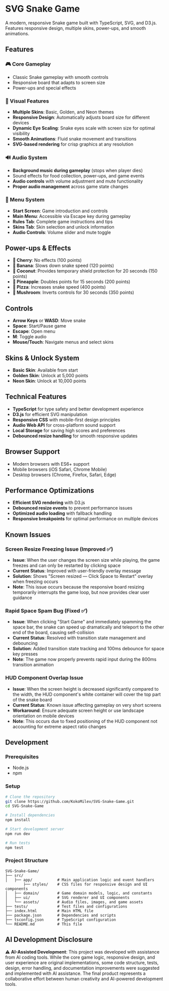 # SVG Snake Game

A modern, responsive Snake game built with TypeScript, SVG, and D3.js. Features responsive design, multiple skins, power-ups, and smooth animations.

## Features

### 🎮 Core Gameplay
- Classic Snake gameplay with smooth controls
- Responsive board that adapts to screen size
- Power-ups and special effects

### 🎨 Visual Features
- **Multiple Skins**: Basic, Golden, and Neon themes
- **Responsive Design**: Automatically adjusts board size for different devices
- **Dynamic Eye Scaling**: Snake eyes scale with screen size for optimal visibility
- **Smooth Animations**: Fluid snake movement and transitions
- **SVG-based rendering** for crisp graphics at any resolution

### 🔊 Audio System
- **Background music during gameplay** (stops when player dies)
- Sound effects for food collection, power-ups, and game events
- **Audio controls** with volume adjustment and mute functionality
- **Proper audio management** across game state changes

### 📱 Menu System
- **Start Screen**: Game introduction and controls
- **Main Menu**: Accessible via Escape key during gameplay
- **Rules Tab**: Complete game instructions and tips
- **Skins Tab**: Skin selection and unlock information
- **Audio Controls**: Volume slider and mute toggle

## Power-ups & Effects

- **🍒 Cherry**: No effects (100 points)
- **🍌 Banana**: Slows down snake speed (120 points)
- **🥥 Coconut**: Provides temporary shield protection for 20 seconds (150 points)
- **🍍 Pineapple**: Doubles points for 15 seconds (200 points)
- **🍕 Pizza**: Increases snake speed (400 points)
- **🍄 Mushroom**: Inverts controls for 30 seconds (350 points)

## Controls

- **Arrow Keys** or **WASD**: Move snake
- **Space**: Start/Pause game
- **Escape**: Open menu
- **M**: Toggle audio
- **Mouse/Touch**: Navigate menus and select skins

## Skins & Unlock System

- **Basic Skin**: Available from start
- **Golden Skin**: Unlock at 5,000 points
- **Neon Skin**: Unlock at 10,000 points

## Technical Features

- **TypeScript** for type safety and better development experience
- **D3.js** for efficient SVG manipulation
- **Responsive CSS** with mobile-first design principles
- **Audio Web API** for cross-platform sound support
- **Local Storage** for saving high scores and preferences
- **Debounced resize handling** for smooth responsive updates

## Browser Support

- Modern browsers with ES6+ support
- Mobile browsers (iOS Safari, Chrome Mobile)
- Desktop browsers (Chrome, Firefox, Safari, Edge)

## Performance Optimizations

- **Efficient SVG rendering** with D3.js
- **Debounced resize events** to prevent performance issues
- **Optimized audio loading** with fallback handling
- **Responsive breakpoints** for optimal performance on multiple devices

## Known Issues

### Screen Resize Freezing Issue (Improved ✅)
- **Issue**: When the user changes the screen size while playing, the game freezes and can only be restarted by clicking space
- **Current Status**: Improved with user-friendly overlay message
- **Solution**: Shows "Screen resized — Click Space to Restart" overlay when freezing occurs
- **Note**: This issue occurs because the responsive board resizing temporarily interrupts the game loop, but now provides clear user guidance

### Rapid Space Spam Bug (Fixed ✅)
- **Issue**: When clicking "Start Game" and immediately spamming the space bar, the snake can speed up dramatically and teleport to the other end of the board, causing self-collision
- **Current Status**: Resolved with transition state management and debouncing
- **Solution**: Added transition state tracking and 100ms debounce for space key presses
- **Note**: The game now properly prevents rapid input during the 800ms transition animation

### HUD Component Overlap Issue
- **Issue**: When the screen height is decreased significantly compared to the width, the HUD component's white container will cover the top part of the snake board
- **Current Status**: Known issue affecting gameplay on very short screens
- **Workaround**: Ensure adequate screen height or use landscape orientation on mobile devices
- **Note**: This occurs due to fixed positioning of the HUD component not accounting for extreme aspect ratio changes

## Development

### Prerequisites
- Node.js 
- npm

### Setup
```bash
# Clone the repository
git clone https://github.com/KokoMilev/SVG-Snake-Game.git
cd SVG-Snake-Game

# Install dependencies
npm install

# Start development server
npm run dev

# Run tests
npm test
```

### Project Structure
```
SVG-Snake-Game/
├── src/
│   ├── app/           # Main application logic and event handlers
        ├── styles/    # CSS files for responsive design and UI components
│   ├── domain/        # Game domain models, logic, and constants
│   ├── ui/            # SVG renderer and UI components
│   └── assets/        # Audio files, images, and game assets
├── tests/             # Test files and configurations
├── index.html         # Main HTML file
├── package.json       # Dependencies and scripts
├── tsconfig.json      # TypeScript configuration
└── README.md          # This file
```

## AI Development Disclosure

⚠️ **AI-Assisted Development**: This project was developed with assistance from AI coding tools. While the core game logic, responsive design, and user experience are original implementations, some code structure, tests, design, error handling, and documentation improvements were suggested and implemented with AI assistance. The final product represents a collaborative effort between human creativity and AI-powered development tools.
